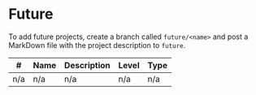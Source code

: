# Future

To add future projects, create a branch called `future/<name>` and post a MarkDown file with the project description to `future`.

| # | Name | Description | Level | Type |
| --- | --- | --- | --- | --- |
| n/a | n/a | n/a | n/a | n/a |
